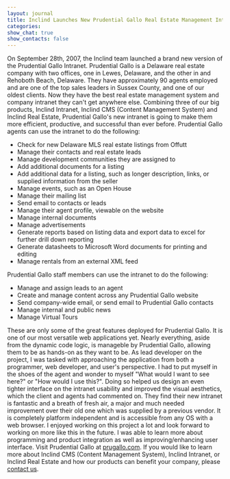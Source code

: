 ```yaml
---
layout: journal
title: Inclind Launches New Prudential Gallo Real Estate Management Intranet
categories: 
show_chat: true
show_contacts: false
---
```


On September 28th, 2007, the Inclind team launched a brand new version of the Prudential Gallo Intranet. Prudential Gallo is a Delaware real estate company with two offices, one in Lewes, Delaware, and the other in and Rehoboth Beach, Delaware. They have approximately 90 agents employed and are one of the top sales leaders in Sussex County, and one of our oldest clients. Now they have the best real estate management system and company intranet they can&#39;t get anywhere else. Combining three of our big products, Inclind Intranet, Inclind CMS (Content Management System) and Inclind Real Estate, Prudential Gallo&#39;s new intranet is going to make them more efficient, productive, and successful than ever before. Prudential Gallo agents can use the intranet to do the following: <ul> <li> Check for new Delaware MLS real estate listings from Offutt</li> <li> Manage their contacts and real estate leads</li> <li> Manage development communities they are assigned to</li> <li> Add additional documents for a listing</li> <li> Add additional data for a listing, such as longer description, links, or supplied information from the seller</li> <li> Manage events, such as an Open House</li> <li> Manage their mailing list</li> <li> Send email to contacts or leads</li> <li> Manage their agent profile, viewable on the website</li> <li> Manage internal documents</li> <li> Manage advertisements</li> <li> Generate reports based on listing data and export data to excel for further drill down reporting</li> <li> Generate datasheets to Microsoft Word documents for printing and editing</li> <li> Manage rentals from an external XML feed</li></ul> Prudential Gallo staff members can use the intranet to do the following: <ul> <li> Manage and assign leads to an agent</li> <li> Create and manage content across any Prudential Gallo website</li> <li> Send company-wide email, or send email to Prudential Gallo contacts</li> <li> Manage internal and public news</li> <li> Manage Virtual Tours</li></ul> These are only some of the great features deployed for Prudential Gallo. It is one of our most versatile web applications yet. Nearly everything, aside from the dynamic code logic, is manageble by Prudential Gallo, allowing them to be as hands-on as they want to be. As lead developer on the project, I was tasked with approaching the application from both a programmer, web developer, and user&#39;s perspective. I had to put myself in the shoes of the agent and wonder to myself &quot;What would I want to see here?&quot; or &quot;How would I use this?&quot;. Doing so helped us design an even tighter interface on the intranet usability and improved the visual aesthetics, which the client and agents had commented on. They find their new intranet is fantastic and a breath of fresh air, a major and much needed improvement over their old one which was supplied by a previous vendor. It is completely platform independent and is accessible from any OS with a web browser. I enjoyed working on this project a lot and look forward to working on more like this in the future. I was able to learn more about programming and product integration as well as improving/enhancing user interface. Visit Prudential Gallo at <a href="http://www.prugallo.com">prugallo.com</a>. If you would like to learn more about Inclind CMS (Content Management System), Inclind Intranet, or Inclind Real Estate and how our products can benefit your company, please <a href="http://www.inclind.com/contact.cfm">contact us</a>.